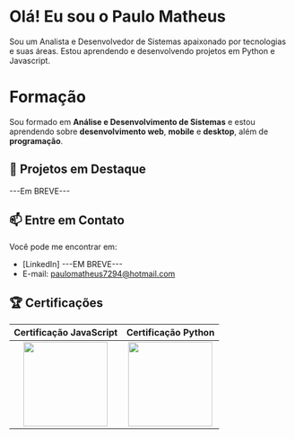 # Olá! Eu sou o Paulo Matheus

Sou um Analista e Desenvolvedor de Sistemas apaixonado por tecnologias e suas áreas. Estou aprendendo e desenvolvendo projetos em Python e Javascript.

# Formação

Sou formado em **Análise e Desenvolvimento de Sistemas** e estou aprendendo sobre **desenvolvimento web**, **mobile** e **desktop**, além de **programação**.

## 🚀 Projetos em Destaque

---Em BREVE---

## 📫 Entre em Contato

Você pode me encontrar em:
- [LinkedIn] ---EM BREVE---
- E-mail: paulomatheus7294@hotmail.com

## 🏆 Certificações

| Certificação JavaScript | Certificação Python |
|:-----------------------:|:-------------------:|
| [<img src="https://images.credly.com/images/b93bf373-3da6-4ada-9879-a0c39d6a11f8/image.png" width="150" />](https://www.credly.com/badges/abab793c-9992-43aa-9ce8-eae5bf6b5c5b/public_url) | [<img src="https://www.credly.com/badges/abab793c-9992-43aa-9ce8-eae5bf6b5c5b/public_url" width="150" />](https://www.credly.com/badges/abab793c-9992-43aa-9ce8-eae5bf6b5c5b/public_url) |










